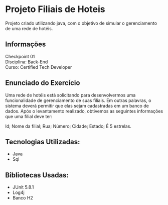 # Projeto Filiais de Hoteis

Projeto criado utilizando java, com o objetivo de simular o gerenciamento de uma rede de hotéis.

## Informações
Checkpoint 01 <br>
Disciplina: Back-End <br>
Curso: Certified Tech Developer

## Enunciado do Exercício

Uma rede de hotéis está solicitando para desenvolvermos uma funcionalidade de gerenciamento de suas filiais. Em outras palavras, o sistema deverá permitir que elas sejam cadastradas em um banco de dados.
Após o levantamento realizado, obtivemos as seguintes informações que uma filial deve ter:

Id; Nome da filial; Rua; Número; Cidade; Estado; É 5 estrelas.

## Tecnologias Utilizadas:

* Java
* Sql

## Bibliotecas Usadas:

* JUnit 5.8.1
* Log4j
* Banco H2
